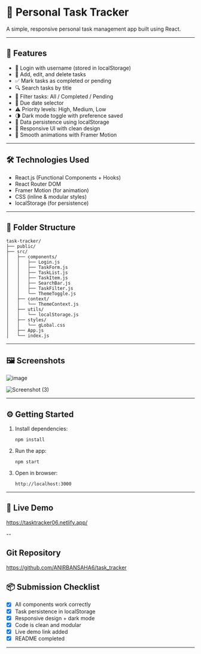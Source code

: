 # 📝 Personal Task Tracker

A simple, responsive personal task management app built using React.

---

## 🚀 Features

- 🔐 Login with username (stored in localStorage)
- 📝 Add, edit, and delete tasks
- ✅ Mark tasks as completed or pending
- 🔍 Search tasks by title
- 📂 Filter tasks: All / Completed / Pending
- 📅 Due date selector
- ⚠️ Priority levels: High, Medium, Low
- 🌗 Dark mode toggle with preference saved
- 💾 Data persistence using localStorage
- 🎨 Responsive UI with clean design
- 💫 Smooth animations with Framer Motion

---

## 🛠 Technologies Used

- React.js (Functional Components + Hooks)
- React Router DOM
- Framer Motion (for animation)
- CSS (inline & modular styles)
- localStorage (for persistence)

---

## 📁 Folder Structure

```
task-tracker/
├── public/
├── src/
│   ├── components/
│   │   ├── Login.js
│   │   ├── TaskForm.js
│   │   ├── TaskList.js
│   │   ├── TaskItem.js
│   │   ├── SearchBar.js
│   │   ├── TaskFilter.js
│   │   └── ThemeToggle.js
│   ├── context/
│   │   └── ThemeContext.js
│   ├── utils/
│   │   └── localStorage.js
│   ├── styles/
│   │   └── gLobal.css
│   ├── App.js
│   └── index.js
```

---

## 🖼 Screenshots

![image](https://github.com/user-attachments/assets/20cb8e22-1b3e-4685-87ff-5e5683b32523)

![Screenshot (3)](https://github.com/user-attachments/assets/ff2018fc-086f-469c-8ed1-689b8b95a96d)

---

## ⚙️ Getting Started

1. Install dependencies:
   ```
   npm install
   ```

2. Run the app:
   ```
   npm start
   ```

3. Open in browser:
   ```
   http://localhost:3000
   ```

---

## 🔗 Live Demo

https://tasktracker06.netlify.app/

--
## Git Repository 
https://github.com/ANIRBANSAHA6/task_tracker


## 📦 Submission Checklist

- [x] All components work correctly
- [x] Task persistence in localStorage
- [x] Responsive design + dark mode
- [x] Code is clean and modular
- [x] Live demo link added
- [x] README completed

---

